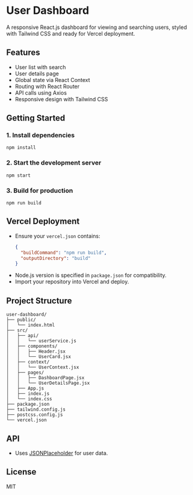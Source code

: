 # User Dashboard

A responsive React.js dashboard for viewing and searching users, styled with Tailwind CSS and ready for Vercel deployment.

## Features
- User list with search
- User details page
- Global state via React Context
- Routing with React Router
- API calls using Axios
- Responsive design with Tailwind CSS

## Getting Started

### 1. Install dependencies
```
npm install
```

### 2. Start the development server
```
npm start
```

### 3. Build for production
```
npm run build
```

## Vercel Deployment
- Ensure your `vercel.json` contains:
  ```json
  {
    "buildCommand": "npm run build",
    "outputDirectory": "build"
  }
  ```
- Node.js version is specified in `package.json` for compatibility.
- Import your repository into Vercel and deploy.

## Project Structure
```
user-dashboard/
├── public/
│   └── index.html
├── src/
│   ├── api/
│   │   └── userService.js
│   ├── components/
│   │   ├── Header.jsx
│   │   └── UserCard.jsx
│   ├── context/
│   │   └── UserContext.jsx
│   ├── pages/
│   │   ├── DashboardPage.jsx
│   │   └── UserDetailsPage.jsx
│   ├── App.js
│   ├── index.js
│   └── index.css
├── package.json
├── tailwind.config.js
├── postcss.config.js
└── vercel.json
```

## API
- Uses [JSONPlaceholder](https://jsonplaceholder.typicode.com/users) for user data.

## License
MIT
